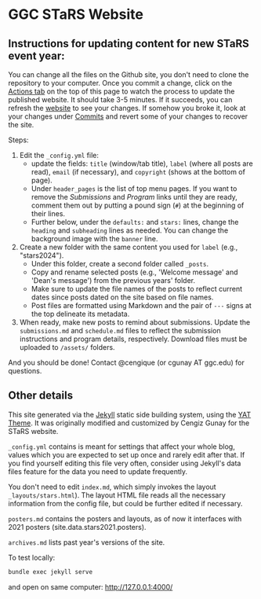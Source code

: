 # GGC STaRS Website 

## Instructions for updating content for new STaRS event year:

You can change all the files on the Github site, you don't need to
clone the repository to your computer. Once you commit a change, click
on the [Actions tab](actions) on the top of this page to watch the
process to update the published website. It should take 3-5
minutes. If it succeeds, you can refresh
the [website](https://ggc-stars.github.io/) to see your changes. If
somehow you broke it, look at your changes
under [Commits](commits/master) and revert some of your changes to
recover the site.

Steps:

1. Edit the `_config.yml` file:
    - update the fields: `title` (window/tab title), `label` (where
    all posts are read), `email` (if necessary), and `copyright` (shows
    at the bottom of page).
    - Under `header_pages` is the list of top menu pages. If you want
    to remove the _Submissions_ and _Program_ links until they are
    ready, comment them out by putting a pound sign (`#`) at the
    beginning of their lines.
    - Further below, under the `defaults:` and `stars:` lines, change
    the `heading` and `subheading` lines as needed. You can change the
    background image with the `banner` line.
1. Create a new folder with the same content you used for `label` (e.g., "stars2024").
    - Under this folder, create a second folder called `_posts`.
    - Copy and rename selected posts (e.g., 'Welcome message' and
      'Dean's message') from the previous years' folder.
    - Make sure to update the file names of the posts to reflect
      current dates since posts dated on the site based on file names.
    - Post files are formatted using Markdown and the pair of `---`
      signs at the top delineate its metadata.
1. When ready, make new posts to remind about submissions. Update the
   `submissions.md` and `schedule.md` files to reflect the submission
   instructions and program details, respectively. Download files must
   be uploaded to `/assets/` folders.
   
And you should be done! Contact @cengique (or cgunay AT ggc.edu) for questions.

## Other details

This site generated via the [Jekyll](https://jekyllrb.com/) static
side building system, using
the [YAT Theme](https://github.com/jeffreytse/jekyll-theme-yat). It
was originally modified and customized by Cengiz Gunay for the STaRS
website.

`_config.yml` contains is meant for settings that affect your whole
blog, values which you are expected to set up once and rarely edit
after that. If you find yourself editing this file very often,
consider using Jekyll's data files feature for the data you need to
update frequently.

You don't need to edit `index.md`, which simply invokes the layout
`_layouts/stars.html`). The layout HTML file reads all the necessary
information from the config file, but could be further edited if
necessary.

`posters.md` contains the posters and layouts, as of now it interfaces
with 2021 posters (site.data.stars2021.posters).

`archives.md` lists past year's versions of the site.

To test locally: 

```bash
bundle exec jekyll serve
```

and open on same computer: http://127.0.0.1:4000/

